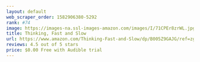 ```yaml
---
layout: default 
﻿web_scraper_order: 1582906380-5292
rank: #74
image: https://images-na.ssl-images-amazon.com/images/I/71CPEr8zrWL.jpg
title: Thinking, Fast and Slow
url: https://www.amazon.com/Thinking-Fast-and-Slow/dp/B005Z9GAJG/ref=zg_mw_audible_74?_encoding=UTF8&psc=1&refRID=8A6QF3909XK0JHQBT5YX
reviews: 4.5 out of 5 stars
price: $0.00 Free with Audible trial
---
```

